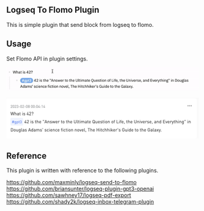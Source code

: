## Logseq To Flomo Plugin

This is simple plugin that send block from logseq to flomo.

## Usage

Set Flomo API in plugin settings.

![Example](example.gif)

![Result](result.png)

## Reference

This plugin is written with reference to the following plugins.

https://github.com/maxminly/logseq-send-to-flomo
https://github.com/briansunter/logseq-plugin-gpt3-openai
https://github.com/sawhney17/logseq-pdf-export
https://github.com/shady2k/logseq-inbox-telegram-plugin

